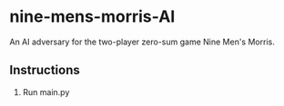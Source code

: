 # nine-mens-morris-AI
An AI adversary for the two-player zero-sum game Nine Men's Morris.

## Instructions
1. Run main.py
